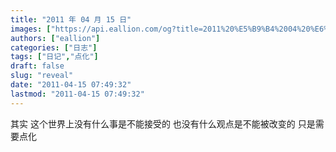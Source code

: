 ```yaml
---
title: "2011 年 04 月 15 日"
images: ["https://api.eallion.com/og?title=2011%20%E5%B9%B4%2004%20%E6%9C%88%2015%20%E6%97%A5"]
authors: ["eallion"]
categories: ["日志"]
tags: ["日记","点化"]
draft: false
slug: "reveal"
date: "2011-04-15 07:49:32"
lastmod: "2011-04-15 07:49:32"
---
```


其实
这个世界上没有什么事是不能接受的
也没有什么观点是不能被改变的
只是需要点化

